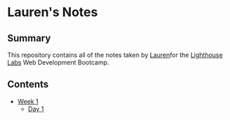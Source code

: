 # Lauren's Notes

## Summary
This repository contains all of the notes taken by [Lauren](https://github.com/HiloSolutions)for the [Lighthouse Labs](https://www.lighthouselabs.ca/) Web Development Bootcamp.

## Contents
* [Week 1](/Week_1/)
  * [Day 1](/Week_1/Day_1/)